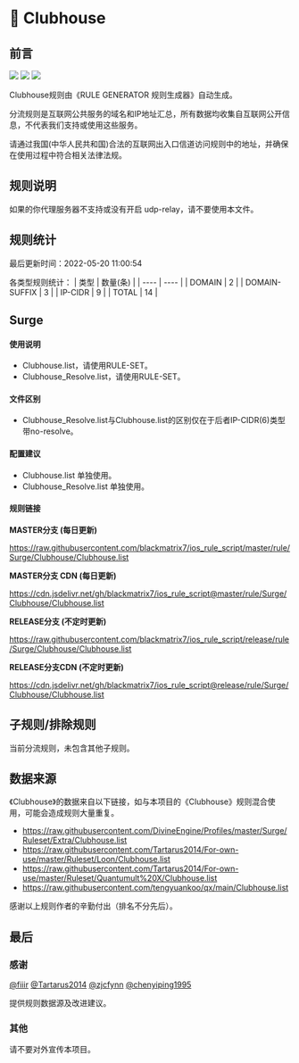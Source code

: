 # 🧸 Clubhouse

## 前言

![](https://shields.io/badge/-移除重复规则-ff69b4) ![](https://shields.io/badge/-DOMAIN与DOMAIN--SUFFIX合并-green) ![](https://shields.io/badge/-IP--CIDR(6)合并-blueviolet) 

Clubhouse规则由《RULE GENERATOR 规则生成器》自动生成。

分流规则是互联网公共服务的域名和IP地址汇总，所有数据均收集自互联网公开信息，不代表我们支持或使用这些服务。

请通过我国(中华人民共和国)合法的互联网出入口信道访问规则中的地址，并确保在使用过程中符合相关法律法规。

## 规则说明
如果的你代理服务器不支持或没有开启 udp-relay，请不要使用本文件。

## 规则统计

最后更新时间：2022-05-20 11:00:54

各类型规则统计：
| 类型 | 数量(条)  | 
| ---- | ----  |
| DOMAIN | 2  | 
| DOMAIN-SUFFIX | 3  | 
| IP-CIDR | 9  | 
| TOTAL | 14  | 


## Surge 

#### 使用说明
- Clubhouse.list，请使用RULE-SET。
- Clubhouse_Resolve.list，请使用RULE-SET。

#### 文件区别
- Clubhouse_Resolve.list与Clubhouse.list的区别仅在于后者IP-CIDR(6)类型带no-resolve。

#### 配置建议
- Clubhouse.list 单独使用。
- Clubhouse_Resolve.list 单独使用。

#### 规则链接
**MASTER分支 (每日更新)**

https://raw.githubusercontent.com/blackmatrix7/ios_rule_script/master/rule/Surge/Clubhouse/Clubhouse.list

**MASTER分支 CDN (每日更新)**

https://cdn.jsdelivr.net/gh/blackmatrix7/ios_rule_script@master/rule/Surge/Clubhouse/Clubhouse.list

**RELEASE分支 (不定时更新)**

https://raw.githubusercontent.com/blackmatrix7/ios_rule_script/release/rule/Surge/Clubhouse/Clubhouse.list

**RELEASE分支CDN (不定时更新)**

https://cdn.jsdelivr.net/gh/blackmatrix7/ios_rule_script@release/rule/Surge/Clubhouse/Clubhouse.list

## 子规则/排除规则


当前分流规则，未包含其他子规则。

## 数据来源

《Clubhouse》的数据来自以下链接，如与本项目的《Clubhouse》规则混合使用，可能会造成规则大量重复。

- https://raw.githubusercontent.com/DivineEngine/Profiles/master/Surge/Ruleset/Extra/Clubhouse.list
- https://raw.githubusercontent.com/Tartarus2014/For-own-use/master/Ruleset/Loon/Clubhouse.list
- https://raw.githubusercontent.com/Tartarus2014/For-own-use/master/Ruleset/Quantumult%20X/Clubhouse.list
- https://raw.githubusercontent.com/tengyuankoo/qx/main/Clubhouse.list


感谢以上规则作者的辛勤付出（排名不分先后）。

## 最后

### 感谢

[@fiiir](https://github.com/fiiir) [@Tartarus2014](https://github.com/Tartarus2014) [@zjcfynn](https://github.com/zjcfynn) [@chenyiping1995](https://github.com/chenyiping1995) 

提供规则数据源及改进建议。

### 其他

请不要对外宣传本项目。